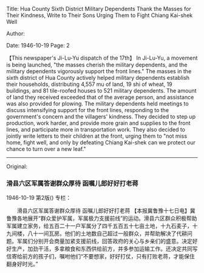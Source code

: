 Title: Hua County Sixth District Military Dependents Thank the Masses for Their Kindness, Write to Their Sons Urging Them to Fight Chiang Kai-shek Well

Author:

Date: 1946-10-19
Page: 2

【This newspaper's Ji-Lu-Yu dispatch of the 17th】 In Ji-Lu-Yu, a movement is being launched, "the masses cherish the military dependents, and the military dependents vigorously support the front lines." The masses in the sixth district of Hua County actively helped military dependents establish their households, distributing 4,557 mu of land, 19 shi of wheat, 19 buildings, and 81 tile-roofed houses to 521 military dependents. The amount of land they received exceeded that of the average person, and assistance was also provided for plowing. The military dependents held meetings to discuss intensifying support for the front lines, responding to the government's concern and the villagers' kindness. They decided to step up production, work harder, and provide more grain and supplies to the front lines, and participate more in transportation work. They also decided to jointly write letters to their children at the front, urging them to "not miss home, fight well, and only by defeating Chiang Kai-shek can we protect our chance to turn over a new leaf."



<hr /> 

Original: 


### 滑县六区军属答谢群众厚待  函嘱儿郎好好打老蒋

1946-10-19
第2版()
专栏：

　　滑县六区军属答谢群众厚待
    函嘱儿郎好好打老蒋
    【本报冀鲁豫十七日电】冀鲁豫各地展开“群众爱护军属，军属极力支援前线”的运动。滑县六区群众积极帮助军属建立家务，给五百二十一户军属分了四千五百五十七亩土地，十九石麦子，十九间楼，八十一间瓦房。他们的土地数自己超过一般群众，并帮助解决了代耕问题。军属们分别开会商量加紧支援前线，回答政府的关心与乡亲们的盛意。决定好好生产，加劲干活，多拿粮食和东西供给前方，并多参加运输工作。还决定共同写信寄给前方的孩子们，嘱咐他们“不要想家，好好打仗，只有打败老蒋，才能保住翻身好时光。”
